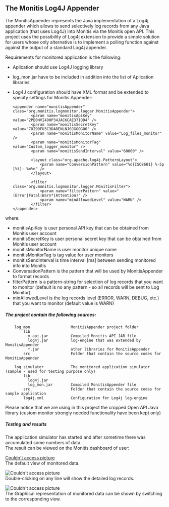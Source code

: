 ## The Monitis Log4J Appender ##

The MonitisAppender represents the Java implementation of a Log4j appender which allows to send selectively log records from any Java application (that uses Log4J) into Monitis via the Monitis open API.  This project uses the  possibility of Log4j extension to provide a simple solution for users whose only alternative is to implement a polling function against against the output of a standard Log4j appender.  

Requirements for monitored application is the following:

  - Aplication should use Log4J logging library
  - log_mon.jar have to be included in addition into the list of Aplication libraries
  - Log4J configuration should have XML format and be extended to specify settings for Monitis Appender:
 
        <appender name="monitisAppender" class="org.monitis.logmonitor.logger.MonitisAppender">
                <param name="monitisApiKey" value="2PE0HVI4DHP34JACKCAE37IOD4" />
                <param name="monitisSecretKey" value="7OI90FU3C3DA8ENLNJ0JGGOGO0" />
                <param name="monitisMonitorName" value="Log_files_monitor" />
                <param name="monitisMonitorTag" value="Custom_logger_monitor" />
                <param name="monitisSendInterval" value="60000" />

                <layout class="org.apache.log4j.PatternLayout">
                    <param name="ConversionPattern" value="%d{ISO8601} %-5p [%t]: %m%n" />
                </layout>

                <filter class="org.monitis.logmonitor.logger.MonitisFilter">
                    <param name="filterPattern" value="(Error|Fatal|Warn*|Attention)" />
                    <param name="minAllowedLevel" value="WARN" />
                </filter>
        </appender>


where:

  - monitisApiKey is user personal API key that can be obtained from Monitis user account
  - monitisSecretKey is user personal secret key that can be obtained from Monitis user account
  - monitisMonitorName is user monitor unique name
  - monitisMonitorTag is tag value for user monitors
  - monitisSendInterval is time interval [ms] between sending monitored info into Monitis
  - ConversationPattern is the pattern that will be used by MonitisAppender to format records
  - filterPattern is a pattern-string for selection of log records that you want to monitor
    (default is no any pattern - so all records will be sent to Log Monitor)
  - minAllowedLevel is the log records level (ERROR, WARN, DEBUG, etc.) that you want to monitor
    (default value is WARN)

##### The project contain the following sources: #####

        log_mon                  MonitisAppender project folder  
            lib
              m_api.jar          Compiled Monitis API JAR file  
              log4j.jar          log-engine that was extended by MonitisAppender
              *.jar              other libraries for MonitisAppender  
            src                  Folder that contain the source codes for MonitisAppender  

        log_simulator            The monitored application simulator (sample - used for testing purpose only)
            lib
              log4j.jar          
              log_mon.jar        Compiled MonitisAppender file
            src                  Folder that contain the source codes for sample application
            log4j.xml            Configuration for Log4j log-engine  

Please notice that we are using in this project the cropped Open API Java library (custom monitor strongly needed functionality have been kept only)  

##### Testing and results #####

The application simulator has started and after sometime there was accumulated some numbers of data.  
The result can be viewed on the Monitis dashboard of user:

[Couldn't access picture](https://github.com/shunanya/Monitis-Log4J-Appender/tree/master/log_simulator/test/default.png "Default representation of monitored log data.")  
The default view of monitored data.

![Couldn't access picture](./Monitis-Log4J-Appender/log_simulator/test/detailed.png "Detailed representation of monitored log data.")  
Double-clicking on any line will show the detailed log records.

![Couldn't access picture](./Monitis-Log4J-Appender/log_simulator/test/graph.png "Graphical representation of monitored log data.")  
The Graphical representation of monitored data can be shown by switching to the corresponding view.  





